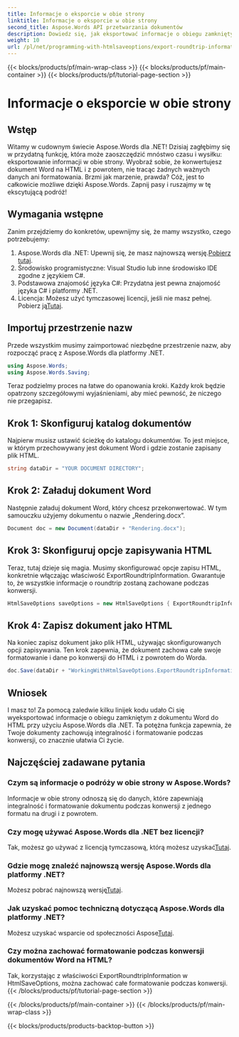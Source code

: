 ```yaml
---
title: Informacje o eksporcie w obie strony
linktitle: Informacje o eksporcie w obie strony
second_title: Aspose.Words API przetwarzania dokumentów
description: Dowiedz się, jak eksportować informacje o obiegu zamkniętym za pomocą Aspose.Words dla .NET. Zachowaj integralność i formatowanie dokumentu podczas konwersji.
weight: 10
url: /pl/net/programming-with-htmlsaveoptions/export-roundtrip-information/
---
```


{{< blocks/products/pf/main-wrap-class >}}
{{< blocks/products/pf/main-container >}}
{{< blocks/products/pf/tutorial-page-section >}}

# Informacje o eksporcie w obie strony

## Wstęp

Witamy w cudownym świecie Aspose.Words dla .NET! Dzisiaj zagłębimy się w przydatną funkcję, która może zaoszczędzić mnóstwo czasu i wysiłku: eksportowanie informacji w obie strony. Wyobraź sobie, że konwertujesz dokument Word na HTML i z powrotem, nie tracąc żadnych ważnych danych ani formatowania. Brzmi jak marzenie, prawda? Cóż, jest to całkowicie możliwe dzięki Aspose.Words. Zapnij pasy i ruszajmy w tę ekscytującą podróż!

## Wymagania wstępne

Zanim przejdziemy do konkretów, upewnijmy się, że mamy wszystko, czego potrzebujemy:

1.  Aspose.Words dla .NET: Upewnij się, że masz najnowszą wersję.[Pobierz tutaj](https://releases.aspose.com/words/net/).
2. Środowisko programistyczne: Visual Studio lub inne środowisko IDE zgodne z językiem C#.
3. Podstawowa znajomość języka C#: Przydatna jest pewna znajomość języka C# i platformy .NET.
4. Licencja: Możesz użyć tymczasowej licencji, jeśli nie masz pełnej. Pobierz ją[Tutaj](https://purchase.aspose.com/temporary-license/).

## Importuj przestrzenie nazw

Przede wszystkim musimy zaimportować niezbędne przestrzenie nazw, aby rozpocząć pracę z Aspose.Words dla platformy .NET.

```csharp
using Aspose.Words;
using Aspose.Words.Saving;
```

Teraz podzielmy proces na łatwe do opanowania kroki. Każdy krok będzie opatrzony szczegółowymi wyjaśnieniami, aby mieć pewność, że niczego nie przegapisz.

## Krok 1: Skonfiguruj katalog dokumentów

Najpierw musisz ustawić ścieżkę do katalogu dokumentów. To jest miejsce, w którym przechowywany jest dokument Word i gdzie zostanie zapisany plik HTML.

```csharp
string dataDir = "YOUR DOCUMENT DIRECTORY";
```

## Krok 2: Załaduj dokument Word

Następnie załaduj dokument Word, który chcesz przekonwertować. W tym samouczku użyjemy dokumentu o nazwie „Rendering.docx”.

```csharp
Document doc = new Document(dataDir + "Rendering.docx");
```

## Krok 3: Skonfiguruj opcje zapisywania HTML

Teraz, tutaj dzieje się magia. Musimy skonfigurować opcje zapisu HTML, konkretnie włączając właściwość ExportRoundtripInformation. Gwarantuje to, że wszystkie informacje o roundtrip zostaną zachowane podczas konwersji.

```csharp
HtmlSaveOptions saveOptions = new HtmlSaveOptions { ExportRoundtripInformation = true };
```

## Krok 4: Zapisz dokument jako HTML

Na koniec zapisz dokument jako plik HTML, używając skonfigurowanych opcji zapisywania. Ten krok zapewnia, że dokument zachowa całe swoje formatowanie i dane po konwersji do HTML i z powrotem do Worda.

```csharp
doc.Save(dataDir + "WorkingWithHtmlSaveOptions.ExportRoundtripInformation.html", saveOptions);
```

## Wniosek

I masz to! Za pomocą zaledwie kilku linijek kodu udało Ci się wyeksportować informacje o obiegu zamkniętym z dokumentu Word do HTML przy użyciu Aspose.Words dla .NET. Ta potężna funkcja zapewnia, że Twoje dokumenty zachowują integralność i formatowanie podczas konwersji, co znacznie ułatwia Ci życie.

## Najczęściej zadawane pytania

### Czym są informacje o podróży w obie strony w Aspose.Words?
Informacje w obie strony odnoszą się do danych, które zapewniają integralność i formatowanie dokumentu podczas konwersji z jednego formatu na drugi i z powrotem.

### Czy mogę używać Aspose.Words dla .NET bez licencji?
Tak, możesz go używać z licencją tymczasową, którą możesz uzyskać[Tutaj](https://purchase.aspose.com/temporary-license/).

### Gdzie mogę znaleźć najnowszą wersję Aspose.Words dla platformy .NET?
 Możesz pobrać najnowszą wersję[Tutaj](https://releases.aspose.com/words/net/).

### Jak uzyskać pomoc techniczną dotyczącą Aspose.Words dla platformy .NET?
 Możesz uzyskać wsparcie od społeczności Aspose[Tutaj](https://forum.aspose.com/c/words/8).

### Czy można zachować formatowanie podczas konwersji dokumentów Word na HTML?
Tak, korzystając z właściwości ExportRoundtripInformation w HtmlSaveOptions, można zachować całe formatowanie podczas konwersji.
{{< /blocks/products/pf/tutorial-page-section >}}

{{< /blocks/products/pf/main-container >}}
{{< /blocks/products/pf/main-wrap-class >}}

{{< blocks/products/products-backtop-button >}}
